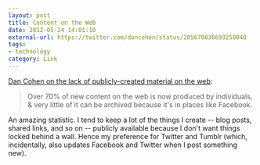 ```yaml
---
layout: post
title: Content on the Web
date: 2012-05-24 14:01:10
external-url: https://twitter.com/dancohen/status/205670836693250048
tags:
- technology
category: Link
---
```


[Dan Cohen on the lack of publicly-created material on the web](https://twitter.com/dancohen/status/205670836693250048):

> Over 70% of new content on the web is now produced by individuals, & very little of it can be archived because it's in places like Facebook.

An amazing statistic. I tend to keep a lot of the things I create -- blog posts, shared links, and so on -- publicly available because I don't want things locked behind a wall. Hence my preference for Twitter and Tumblr (which, incidentally, also updates Facebook and Twitter when I post something new).

